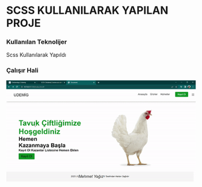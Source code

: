 <h1>SCSS KULLANILARAK YAPILAN PROJE</h1>

<h3>Kullanılan Teknolijer</h3>

<p>Scss Kullanılarak Yapıldı</p>

<h3>Çalışır Hali</h3>

![](keyit.gif)
